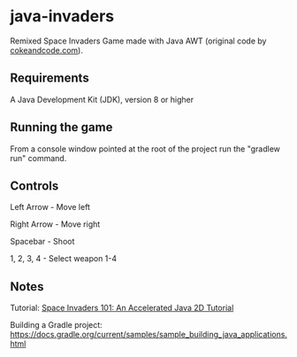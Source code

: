 # java-invaders
Remixed Space Invaders Game made with Java AWT (original code by [cokeandcode.com](https://www.cokeandcode.com/)).

## Requirements
A Java Development Kit (JDK), version 8 or higher

## Running the game
From a console window pointed at the root of the project run the "gradlew run" command.

## Controls
Left Arrow - Move left

Right Arrow - Move right

Spacebar - Shoot

1, 2, 3, 4 - Select weapon 1-4

## Notes
Tutorial: [Space Invaders 101: An Accelerated Java 2D Tutorial](http://www.cokeandcode.com/info/tut2d.html)

Building a Gradle project: https://docs.gradle.org/current/samples/sample_building_java_applications.html